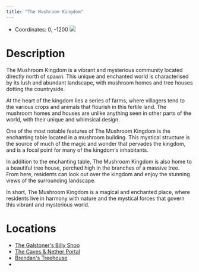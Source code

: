 ```yaml
---
title: "The Mushroom Kingdom"
---
```

- Coordinates: 0, -1200
![](BNB-Survival/images/2023-02-05_15.07.38.png)
# Description
The Mushroom Kingdom is a vibrant and mysterious community located directly north of spawn. This unique and enchanted world is characterised by its lush and abundant landscape, with  mushroom homes and tree houses dotting the countryside.

At the heart of the kingdom lies a series of farms, where villagers tend to the various crops and animals that flourish in this fertile land. The mushroom homes and houses are unlike anything seen in other parts of the world, with their unique and whimsical design.

One of the most notable features of The Mushroom Kingdom is the enchanting table located in a mushroom building. This mystical structure is the source of much of the magic and wonder that pervades the kingdom, and is a focal point for many of the kingdom's inhabitants.

In addition to the enchanting table, The Mushroom Kingdom is also home to a beautiful tree house, perched high in the branches of a massive tree. From here, residents can look out over the kingdom and enjoy the stunning views of the surrounding landscape.

In short, The Mushroom Kingdom is a magical and enchanted place, where residents live in harmony with nature and the mystical forces that govern this vibrant and mysterious world.
# Locations
- [The Galstoner's Billy Shop](BNB-Survival/Current%20Places/Mushroom%20Kingdom/The%20Galstoner's%20Billy%20Shop.md)
- [The Caves & Nether Portal](BNB-Survival/Current%20Places/Mushroom%20Kingdom/The%20Caves%20&%20Nether%20Portal.md)
- [Brendan's Treehouse](BNB-Survival/Current%20Places/Mushroom%20Kingdom/Brendan's%20Treehouse.md)
- 